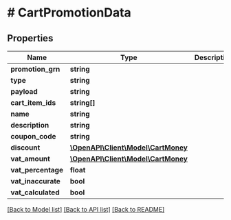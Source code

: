 # # CartPromotionData


## Properties 


Name | Type | Description | Notes
------------ | ------------- | ------------- | -------------
**promotion_grn**| **string** |   | [optional]
**type**| **string** |   | [optional]
**payload**| **string** |   | [optional]
**cart_item_ids**| **string[]** |   | [optional]
**name**| **string** |   | [optional]
**description**| **string** |   | [optional]
**coupon_code**| **string** |   | [optional]
**discount**| [**\OpenAPI\Client\Model\CartMoney**](CartMoney.md) |   | [optional]
**vat_amount**| [**\OpenAPI\Client\Model\CartMoney**](CartMoney.md) |   | [optional]
**vat_percentage**| **float** |   | [optional]
**vat_inaccurate**| **bool** |   | [optional]
**vat_calculated**| **bool** |   | [optional]


[[Back to Model list]](../../README.md#models) [[Back to API list]](../../README.md#endpoints) [[Back to README]](../../README.md)

